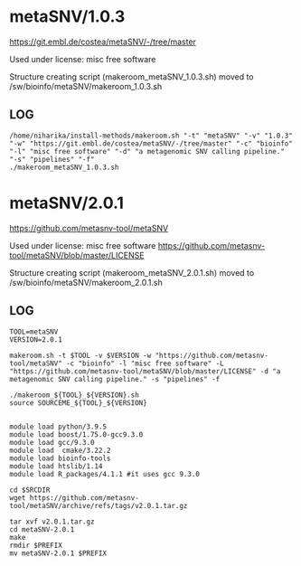 metaSNV/1.0.3
========================

<https://git.embl.de/costea/metaSNV/-/tree/master>

Used under license:
misc free software


Structure creating script (makeroom_metaSNV_1.0.3.sh) moved to /sw/bioinfo/metaSNV/makeroom_1.0.3.sh

LOG
---

    /home/niharika/install-methods/makeroom.sh "-t" "metaSNV" "-v" "1.0.3" "-w" "https://git.embl.de/costea/metaSNV/-/tree/master" "-c" "bioinfo" "-l" "misc free software" "-d" "a metagenomic SNV calling pipeline." "-s" "pipelines" "-f"
    ./makeroom_metaSNV_1.0.3.sh
metaSNV/2.0.1
========================

<https://github.com/metasnv-tool/metaSNV>

Used under license:
misc free software
<https://github.com/metasnv-tool/metaSNV/blob/master/LICENSE>

Structure creating script (makeroom_metaSNV_2.0.1.sh) moved to /sw/bioinfo/metaSNV/makeroom_2.0.1.sh

LOG
---

    TOOL=metaSNV
    VERSION=2.0.1

    makeroom.sh -t $TOOL -v $VERSION -w "https://github.com/metasnv-tool/metaSNV" -c "bioinfo" -l "misc free software" -L "https://github.com/metasnv-tool/metaSNV/blob/master/LICENSE" -d "a metagenomic SNV calling pipeline." -s "pipelines" -f

    ./makeroom_${TOOL}_${VERSION}.sh
    source SOURCEME_${TOOL}_${VERSION}

    
    module load python/3.9.5
    module load boost/1.75.0-gcc9.3.0
    module load gcc/9.3.0
    module load  cmake/3.22.2
    module load bioinfo-tools
    module load htslib/1.14
    module load R_packages/4.1.1 #it uses gcc 9.3.0

    cd $SRCDIR
    wget https://github.com/metasnv-tool/metaSNV/archive/refs/tags/v2.0.1.tar.gz
    
    tar xvf v2.0.1.tar.gz 
    cd metaSNV-2.0.1
    make
    rmdir $PREFIX 
    mv metaSNV-2.0.1 $PREFIX 
